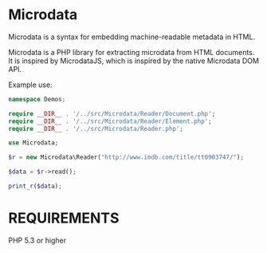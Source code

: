 Microdata
============

Microdata is a syntax for embedding machine-readable metadata in HTML.

Microdata is a PHP library for extracting microdata from HTML documents. It
is inspired by MicrodataJS, which is inspired by the native Microdata DOM API.

Example use:
```php
namespace Demos;

require __DIR__ . '/../src/Microdata/Reader/Document.php';
require __DIR__ . '/../src/Microdata/Reader/Element.php';
require __DIR__ . '/../src/Microdata/Reader.php';

use Microdata;

$r = new Microdata\Reader("http://www.imdb.com/title/tt0903747/");

$data = $r->read();

print_r($data);
```
REQUIREMENTS
============

PHP 5.3 or higher